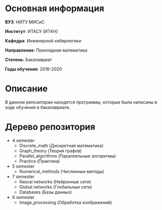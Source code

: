 # Основная информация

**ВУЗ**: НИТУ МИСиС

**Институт**: ИТАСУ (ИТКН)

**Кафедра**: Инженерной кибернетики

**Направление**: Прикладная математика

**Степень**: Бакалавриат

**Годы обучения**: 2016-2020

# Описание

В данном репозитории находятся программы, которые были написаны в ходе обучения в бакалавриате.

# Дерево репозитория

- 4 semester
  - Discrete_math (Дискретная математика)
  - Graph_theory (Теория графов)
  - Parallel_algorithms (Параллельные алгоритмы)
  - Practice (Практика)
- 5 semester
  - Numerical_methods (Численные методы)
- 7 semester
  - Neural networks (Нейронные сети)
  - Global networks (Глобальные сети)
  - Databases (Базы данных)
- 8 semester
  - Image_processing (Обработка изображений)
